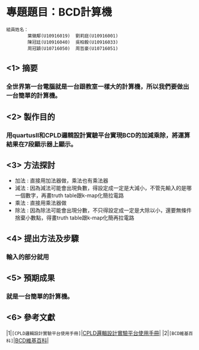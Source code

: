 專題題目：BCD計算機
=====
```
組員姓名：
        葉徽鄅(U10916019)  劉莉庭(U10916001)
        陳冠廷(U10916040)  吳柏毅(U10916033)
        周冠穎(U10716050)  周哲豪(U10716051)
```

##  <1>  摘要
### 全世界第一台電腦就是一台跟教室一樣大的計算機，所以我們要做出一台簡單的計算機。
##  <2>  製作目的
### 用quartusII和CPLD邏輯設計實驗平台實現BCD的加減乘除，將運算結果在7段顯示器上顯示。
##  <3>  方法探討
   * 加法 : 直接用加法器做，乘法也有乘法器
   * 減法 : 因為減法可能會出現負數，得設定成一定是大減小，不管先輸入的是哪一個數字，再畫truth table跟k-map化簡拉電路
   * 乘法 : 直接用乘法器做
   * 除法 : 因為除法可能會出現分數，不只得設定成一定是大除以小，還要無條件捨棄小數點，得畫truth table跟k-map化簡再拉電路
##  <4>  提出方法及步驟
### 輸入的部分就用
##  <5>  預期成果
### 就是一台簡單的計算機。
##  <6>  參考文獻
|1|`[CPLD邏輯設計實驗平台使用手冊]`|[CPLD邏輯設計實驗平台使用手冊](https://eeclass.utaipei.edu.tw/media/doc/86181)|
|2|`[BCD維基百科]`|[BCD維基百科](https://zh.wikipedia.org/wiki/%E4%BA%8C%E9%80%B2%E7%A2%BC%E5%8D%81%E9%80%B2%E6%95%B8)|
